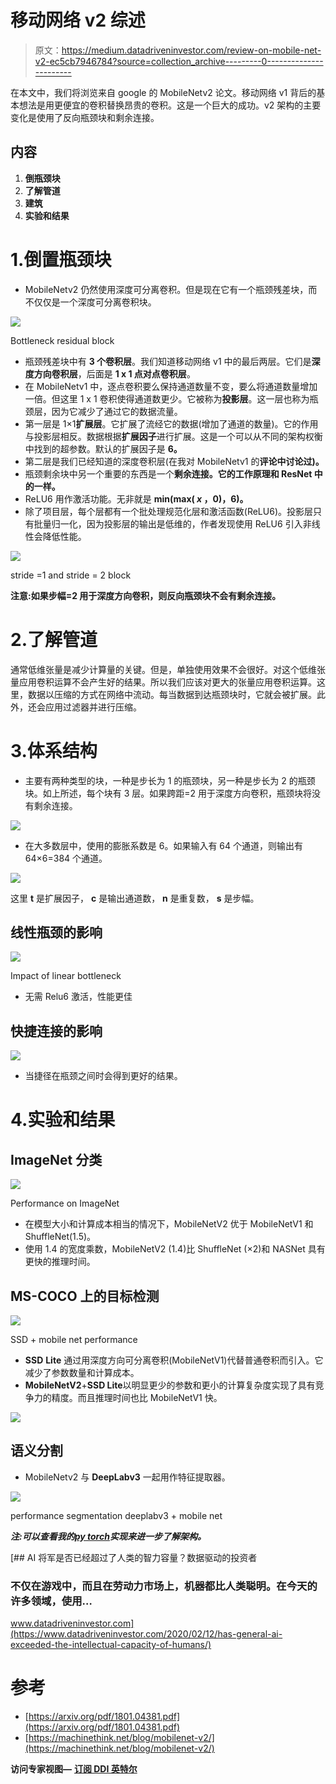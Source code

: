 # 移动网络 v2 综述

> 原文：<https://medium.datadriveninvestor.com/review-on-mobile-net-v2-ec5cb7946784?source=collection_archive---------0----------------------->

在本文中，我们将浏览来自 google 的 MobileNetv2 论文。移动网络 v1 背后的基本想法是用更便宜的卷积替换昂贵的卷积。这是一个巨大的成功。v2 架构的主要变化是使用了反向瓶颈块和剩余连接。

## 内容

1.  **倒瓶颈块**
2.  **了解管道**
3.  **建筑**
4.  **实验和结果**

# 1.倒置瓶颈块

*   MobileNetv2 仍然使用深度可分离卷积。但是现在它有一个瓶颈残差块，而不仅仅是一个深度可分离卷积块。

![](img/a719fad8ded8832f29af42e609af10f9.png)

Bottleneck residual block

*   瓶颈残差块中有 **3 个卷积层**。我们知道移动网络 v1 中的最后两层。它们是**深度方向卷积层**，后面是 **1 x 1 点对点卷积层**。
*   在 MobileNetv1 中，逐点卷积要么保持通道数量不变，要么将通道数量增加一倍。但这里 1 x 1 卷积使得通道数更少。它被称为**投影层**。这一层也称为瓶颈层，因为它减少了通过它的数据流量。
*   第一层是 1×1**扩展层**。它扩展了流经它的数据(增加了通道的数量)。它的作用与投影层相反。数据根据**扩展因子**进行扩展。这是一个可以从不同的架构权衡中找到的超参数。默认的扩展因子是 **6。**
*   第二层是我们已经知道的深度卷积层(在我对 MobileNetv1 的**评论中讨论过)。**
*   瓶颈剩余块中另一个重要的东西是一个**剩余连接。它的工作原理和 ResNet 中的一样。**
*   ReLU6 用作激活功能。无非就是 **min(max( *x* ，0)，6)。**
*   除了项目层，每个层都有一个批处理规范化层和激活函数(ReLU6)。投影层只有批量归一化，因为投影层的输出是低维的，作者发现使用 ReLU6 引入非线性会降低性能。

![](img/ec51d677e6595977eca2caa4ddbaefde.png)

stride =1 and stride = 2 block

**注意:如果步幅=2 用于深度方向卷积，则反向瓶颈块不会有剩余连接。**

# 2.了解管道

通常低维张量是减少计算量的关键。但是，单独使用效果不会很好。对这个低维张量应用卷积运算不会产生好的结果。所以我们应该对更大的张量应用卷积运算。这里，数据以压缩的方式在网络中流动。每当数据到达瓶颈块时，它就会被扩展。此外，还会应用过滤器并进行压缩。

# 3.体系结构

*   主要有两种类型的块，一种是步长为 1 的瓶颈块，另一种是步长为 2 的瓶颈块。如上所述，每个块有 3 层。如果跨距=2 用于深度方向卷积，瓶颈块将没有剩余连接。

![](img/71298a39b35eaa87d3fb10381fe8036b.png)

*   在大多数层中，使用的膨胀系数是 6。如果输入有 64 个通道，则输出有 64×6=384 个通道。

![](img/b6aa8074dda701bdc7ddb0872b694b27.png)

这里 **t** 是扩展因子， **c** 是输出通道数， **n** 是重复数， **s** 是步幅。

## 线性瓶颈的影响

![](img/315933aac6cd9e57a9e1cb3605024af3.png)

Impact of linear bottleneck

*   无需 Relu6 激活，性能更佳

## 快捷连接的影响

![](img/379bccc8b9cfb7bbcd600e62abf1b84f.png)

*   当捷径在瓶颈之间时会得到更好的结果。

# 4.实验和结果

## ImageNet 分类

![](img/06c75e17f769b649d258752a49c350de.png)

Performance on ImageNet

*   在模型大小和计算成本相当的情况下，MobileNetV2 优于 MobileNetV1 和 ShuffleNet(1.5)。
*   使用 1.4 的宽度乘数，MobileNetV2 (1.4)比 ShuffleNet (×2)和 NASNet 具有更快的推理时间。

## MS-COCO 上的目标检测

![](img/b4265dd030beae2108bdd13d87fb65dc.png)

SSD + mobile net performance

*   **SSD** **Lite** 通过用深度方向可分离卷积(MobileNetV1)代替普通卷积而引入。它减少了参数数量和计算成本。
*   **MobileNetV2**+**SSD Lite**以明显更少的参数和更小的计算复杂度实现了具有竞争力的精度。而且推理时间也比 MobileNetV1 快。

![](img/94293bf42e2476782fdb0dc6848f5eeb.png)

## 语义分割

*   MobileNetv2 与 **DeepLabv3** 一起用作特征提取器。

![](img/9232f702b7d87210f101a60d003d730c.png)

performance segmentation deeplabv3 + mobile net

***注:可以查看我的***[***py torch***](https://github.com/arunm8489/Paper-Model-Implementation-From-Scratch/tree/master/MobileNet-v2)***实现来进一步了解架构。***

[](https://www.datadriveninvestor.com/2020/02/12/has-general-ai-exceeded-the-intellectual-capacity-of-humans/) [## AI 将军是否已经超过了人类的智力容量？数据驱动的投资者

### 不仅在游戏中，而且在劳动力市场上，机器都比人类聪明。在今天的许多领域，使用…

www.datadriveninvestor.com](https://www.datadriveninvestor.com/2020/02/12/has-general-ai-exceeded-the-intellectual-capacity-of-humans/) 

# 参考

*   [https://arxiv.org/pdf/1801.04381.pdf](https://arxiv.org/pdf/1801.04381.pdf)
*   [https://machinethink.net/blog/mobilenet-v2/](https://machinethink.net/blog/mobilenet-v2/)

**访问专家视图—** [**订阅 DDI 英特尔**](https://datadriveninvestor.com/ddi-intel)